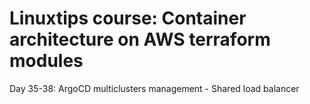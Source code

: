 # Linuxtips course: Container architecture on AWS terraform modules

Day 35-38: ArgoCD multiclusters management - Shared load balancer
